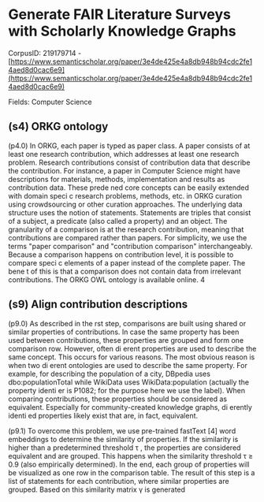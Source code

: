 # Generate FAIR Literature Surveys with Scholarly Knowledge Graphs

CorpusID: 219179714 - [https://www.semanticscholar.org/paper/3e4de425e4a8db948b94cdc2fe14aed8d0cac6e9](https://www.semanticscholar.org/paper/3e4de425e4a8db948b94cdc2fe14aed8d0cac6e9)

Fields: Computer Science

## (s4) ORKG ontology
(p4.0) In ORKG, each paper is typed as paper class. A paper consists of at least one research contribution, which addresses at least one research problem. Research contributions consist of contribution data that describe the contribution. For instance, a paper in Computer Science might have descriptions for materials, methods, implementation and results as contribution data. These prede ned core concepts can be easily extended with domain speci c research problems, methods, etc. in ORKG curation using crowdsourcing or other curation approaches. The underlying data structure uses the notion of statements. Statements are triples that consist of a subject, a predicate (also called a property) and an object. The granularity of a comparison is at the research contribution, meaning that contributions are compared rather than papers. For simplicity, we use the terms "paper comparison" and "contribution comparison" interchangeably. Because a comparison happens on contribution level, it is possible to compare speci c elements of a paper instead of the complete paper. The bene t of this is that a comparison does not contain data from irrelevant contributions. The ORKG OWL ontology is available online. 4 
## (s9) Align contribution descriptions
(p9.0) As described in the rst step, comparisons are built using shared or similar properties of contributions. In case the same property has been used between contributions, these properties are grouped and form one comparison row. However, often di erent properties are used to describe the same concept. This occurs for various reasons. The most obvious reason is when two di erent ontologies are used to describe the same property. For example, for describing the population of a city, DBpedia uses dbo:populationTotal while WikiData uses WikiData:population (actually the property identi er is P1082; for the purpose here we use the label). When comparing contributions, these properties should be considered as equivalent. Especially for community-created knowledge graphs, di erently identi ed properties likely exist that are, in fact, equivalent.

(p9.1) To overcome this problem, we use pre-trained fastText [4] word embeddings to determine the similarity of properties. If the similarity is higher than a predetermined threshold τ , the properties are considered equivalent and are grouped. This happens when the similarity threshold τ ≥ 0.9 (also empirically determined). In the end, each group of properties will be visualized as one row in the comparison table. The result of this step is a list of statements for each contribution, where similar properties are grouped. Based on this similarity matrix γ is generated
